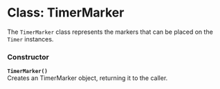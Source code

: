 # Class: TimerMarker
The `TimerMarker` class represents the markers that can be placed on the `Timer` instances.

### Constructor
**`TimerMarker()`**  
Creates an TimerMarker object, returning it to the caller.
